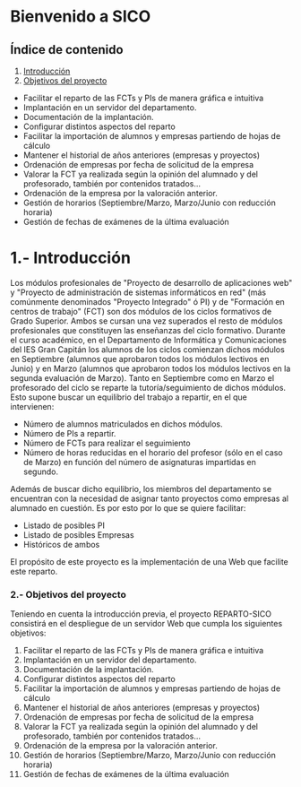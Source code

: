 Bienvenido a SICO
========================
## Índice de contenido
1. [Introducción](#Introducción)
2. [Objetivos del proyecto](#Objetivos-del-proyecto)
* Facilitar el reparto de las FCTs y PIs de manera gráfica e intuitiva
* Implantación en un servidor del departamento.
* Documentación de la implantación.
* Configurar distintos aspectos del reparto
* Facilitar la importación de alumnos y empresas partiendo de hojas de cálculo
* Mantener el historial de años anteriores (empresas y proyectos)
* Ordenación de empresas por fecha de solicitud de la empresa
* Valorar la FCT ya realizada según la opinión del alumnado y del profesorado, también por contenidos tratados…
* Ordenación de la empresa por la valoración anterior.
* Gestión de horarios (Septiembre/Marzo, Marzo/Junio con reducción horaria)
* Gestión de fechas de exámenes de la última evaluación

# 1.- Introducción 
Los módulos profesionales de "Proyecto de desarrollo de aplicaciones web" y "Proyecto de administración de sistemas informáticos en red" (más comúnmente denominados "Proyecto Integrado" ó PI) y de "Formación en centros de trabajo" (FCT) son dos módulos de los ciclos formativos de Grado Superior. Ambos se cursan una vez superados el resto de módulos profesionales que constituyen las enseñanzas del ciclo formativo.
Durante el curso académico, en el Departamento de Informática y Comunicaciones del IES Gran Capitán los alumnos de los ciclos comienzan dichos módulos en Septiembre (alumnos que aprobaron todos los módulos lectivos en Junio) y en Marzo (alumnos que aprobaron todos los módulos lectivos en la segunda evaluación de Marzo).
Tanto en Septiembre como en Marzo el profesorado del ciclo se reparte la tutoría/seguimiento de dichos módulos. Esto supone buscar un equilibrio del trabajo a repartir, en el que intervienen:
* Número de alumnos matriculados en dichos módulos.
* Número de PIs a repartir.
* Número de FCTs para realizar el seguimiento
* Número de horas reducidas en el horario del profesor (sólo en el caso de Marzo) en función del número de asignaturas impartidas en segundo.

Además de buscar dicho equilibrio, los miembros del departamento se encuentran con la necesidad de asignar tanto proyectos como empresas al alumnado en cuestión. Es por esto por lo que se quiere facilitar:
* Listado de posibles PI
* Listado de posibles Empresas
* Históricos de ambos

El propósito de este proyecto es la implementación de una Web que facilite este reparto.

### 2.- Objetivos del proyecto
Teniendo en cuenta la introducción previa, el proyecto REPARTO-SICO consistirá en el despliegue de un servidor Web que cumpla los siguientes objetivos:
1. Facilitar el reparto de las FCTs y PIs de manera gráfica e intuitiva
2. Implantación en un servidor del departamento. 
3. Documentación de la implantación.
4. Configurar distintos aspectos del reparto 
5. Facilitar la importación de alumnos y empresas partiendo de hojas de cálculo
6. Mantener el historial de años anteriores (empresas y proyectos)
7. Ordenación de empresas por fecha de solicitud de la empresa
8. Valorar la FCT ya realizada según la opinión del alumnado y del profesorado, también por contenidos tratados…
9. Ordenación de la empresa por la valoración anterior.
10. Gestión de horarios (Septiembre/Marzo, Marzo/Junio con reducción horaria)
11. Gestión de fechas de exámenes de la última evaluación

